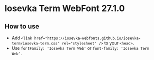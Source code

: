 # Iosevka Term WebFont 27.1.0

## How to use

- Add `<link href="https://iosevka-webfonts.github.io/iosevka-term/iosevka-term.css" rel="stylesheet" />` to your `<head>`.
- Use `fontFamily: 'Iosevka Term Web'` or `font-family: 'Iosevka Term Web'`.

